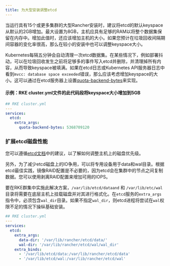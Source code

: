 ```yaml
---
title: 为大型安装调整etcd
---
```


当运行具有15个或更多集群的大型Rancher安装时，建议将etcd的默认keyspace从默认的2GB增加。最大设置为8GB，主机应具有足够的RAM以将整个数据集保留在内存中。增加此值时，还应该增加主机的大小。如果您预计在垃圾回收间隔期间容器的变化率很高，那么在较小的安装中也可以调整keyspace大小。

Kubernetes每隔五分钟会自动清理一次etcd数据集。在某些情况下，例如部署抖动，可以在垃圾回收发生之前将足够多的事件写入etcd并删除，并清理掉所有内容，从而导致keyspace被填满。如果在etcd日志或Kubernetes API服务器日志中看到`mvcc: database space exceeded`错误，那么应该考虑增加keyspace的大小。这可以通过在etcd服务器上设置[quota-backend-bytes](https://etcd.io/docs/v3.4.0/op-guide/maintenance/#space-quota)来实现。

#### 示例：RKE cluster.yml文件的此代码段将keyspace大小增加到5GB

```yaml
## RKE cluster.yml
---
services:
  etcd:
    extra_args:
      quota-backend-bytes: 5368709120
```

### 扩展etcd磁盘性能

您可以遵循[etcd文档](https://etcd.io/docs/v3.4.0/tuning/#disk)中的建议，以了解如何调整主机上的磁盘优先级。

另外，为了减少etcd磁盘上的IO争用，可以将专用设备用于data和wal目录。根据etcd最佳实践，镜像RAID配置是不必要的，因为etcd会在集群中的节点之间复制数据。您可以使用剥离RAID配置来增加可用的IOPS。

要在RKE群集中实施此解决方案，`/var/lib/etcd/dataand` 和 `/var/lib/etc/wal`目录将需要在底层主机上挂载磁盘并对其进行格式化。在`etcd`服务的`extra_args`指令中，必须包含`wal_dir`目录。如果不指定`wal_dir`，则etcd进程将尝试在`wal`权限不足的情况下操纵基础安装。

```yaml
## RKE cluster.yml
---
services:
  etcd:
    extra_args:
      data-dir: '/var/lib/rancher/etcd/data/'
      wal-dir: '/var/lib/rancher/etcd/wal/wal_dir'
    extra_binds:
      - '/var/lib/etcd/data:/var/lib/rancher/etcd/data'
      - '/var/lib/etcd/wal:/var/lib/rancher/etcd/wal'
```

